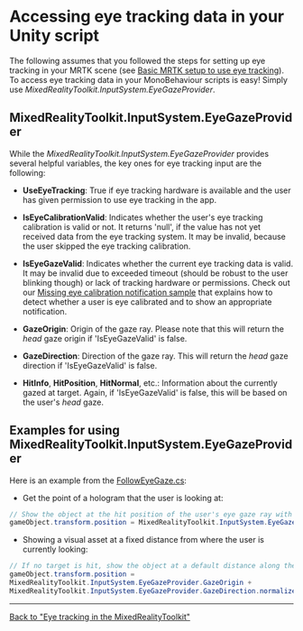 # Accessing eye tracking data in your Unity script

The following assumes that you followed the steps for setting up eye tracking in your MRTK scene (see [Basic MRTK setup to use eye tracking](EyeTracking_BasicSetup.md)).
To access eye tracking data in your MonoBehaviour scripts is easy! Simply use *MixedRealityToolkit.InputSystem.EyeGazeProvider*.

## MixedRealityToolkit.InputSystem.EyeGazeProvider
While the *MixedRealityToolkit.InputSystem.EyeGazeProvider* provides several helpful variables, the key ones for eye tracking input are the following:

- **UseEyeTracking**: 
True if eye tracking hardware is available and the user has given permission to use eye tracking in the app. 

- **IsEyeCalibrationValid**: 
Indicates whether the user's eye tracking calibration is valid or not.
It returns 'null', if the value has not yet received data from the eye tracking system.
It may be invalid, because the user skipped the eye tracking calibration.

- **IsEyeGazeValid**: 
Indicates whether the current eye tracking data is valid. 
It may be invalid due to exceeded timeout (should be robust to the user blinking though) or lack of tracking hardware or permissions.
Check out our [Missing eye calibration notification sample](EyeTracking_IsUserCalibrated.md) that explains how to detect whether a user is eye calibrated and to show an appropriate notification.

- **GazeOrigin**: 
Origin of the gaze ray. 
Please note that this will return the *head* gaze origin if 'IsEyeGazeValid' is false.

- **GazeDirection**:
Direction of the gaze ray. 
This will return the *head* gaze direction if 'IsEyeGazeValid' is false.

- **HitInfo**, **HitPosition**, **HitNormal**, etc.:
Information about the currently gazed at target. 
Again, if 'IsEyeGazeValid' is false, this will be based on the user's *head* gaze.


## Examples for using MixedRealityToolkit.InputSystem.EyeGazeProvider
Here is an example from the 
[FollowEyeGaze.cs](xref:Microsoft.MixedReality.Toolkit.Examples.Demos.EyeTracking.FollowEyeGaze):

- Get the point of a hologram that the user is looking at:
```csharp
// Show the object at the hit position of the user's eye gaze ray with the target.
gameObject.transform.position = MixedRealityToolkit.InputSystem.EyeGazeProvider.HitPosition; 
```



- Showing a visual asset at a fixed distance from where the user is currently looking:
```csharp
// If no target is hit, show the object at a default distance along the gaze ray.
gameObject.transform.position = 
MixedRealityToolkit.InputSystem.EyeGazeProvider.GazeOrigin + 
MixedRealityToolkit.InputSystem.EyeGazeProvider.GazeDirection.normalized * defaultDistanceInMeters;
```


---
[Back to "Eye tracking in the MixedRealityToolkit"](EyeTracking_Main.md)
